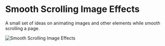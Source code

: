# Smooth Scrolling Image Effects

A small set of ideas on animating images and other elements while smooth scrolling a page.

![Smooth Scrolling Image Effects](https://tympanus.net/codrops/wp-content/uploads/2019/07/SmoothScrollingEffects_featured.jpg)





